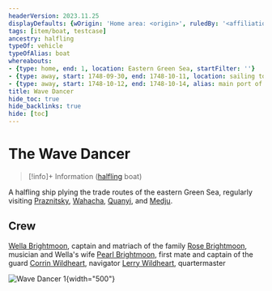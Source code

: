 ```yaml
---
headerVersion: 2023.11.25
displayDefaults: {wOrigin: 'Home area: <origin>', ruledBy: '<affiliationtitle:t>: <name> <(of )primary>'}
tags: [item/boat, testcase]
ancestry: halfling
typeOf: vehicle
typeOfAlias: boat
whereabouts:
- {type: home, end: 1, location: Eastern Green Sea, startFilter: ''}
- {type: away, start: 1748-09-30, end: 1748-10-11, location: sailing to Wahacha, startFilter: '2'}
- {type: away, start: 1748-10-12, end: 1748-10-14, alias: main port of Wacahca, location: Wahacha, linkText: moored in, startFilter: '2'}
title: Wave Dancer
hide_toc: true
hide_backlinks: true
hide: [toc]
---
```

# The Wave Dancer
>[!info]+ Information
> ([halfling](<../../species/children-of-the-embodied-gods/halflings/halflings.md>) boat)
> 
>> 

A halfling ship plying the trade routes of the eastern Green Sea, regularly visiting [Praznitsky](<../../gazetteer/northern-green-sea/praznitsky.md>), [Wahacha](<../../gazetteer/eastern-green-sea/wahacha.md>), [Quanyi](<../../gazetteer/eastern-green-sea/quanyi.md>), and [Medju](<../../gazetteer/eastern-green-sea/medju.md>).  
## Crew
[Wella Brightmoon](<../../people/halflings/wella-brightmoon.md>), captain and matriach of the family
[Rose Brightmoon](<../../people/halflings/rose-brightmoon.md>), musician and Wella's wife
[Pearl Brightmoon](<../../people/halflings/pearl-brightmoon.md>), first mate and captain of the guard
[Corrin Wildheart](<../../people/halflings/corrin-wildheart.md>), navigator
[Lerry Wildheart](<../../people/halflings/lerry-wildheart.md>), quartermaster



![Wave Dancer 1](../../assets/wave-dancer-1.png){width="500"}

